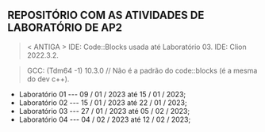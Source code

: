 ## REPOSITÓRIO COM AS ATIVIDADES DE LABORATÓRIO DE AP2

> < ANTIGA > IDE: Code::Blocks usada até Laboratório 03.
> IDE: Clion 2022.3.2.

> GCC: (Tdm64 -1) 10.3.0 // Não é a padrão do code::blocks (é a mesma do dev c++).

* Laboratório 01 --- 09 / 01 / 2023 até 15 / 01 / 2023;
* Laboratório 02 --- 15 / 01 / 2023 até 22 / 01 / 2023;
* Laboratório 03 --- 27 / 01 / 2023 até 05 / 02 / 2023;
* Laboratório 04 --- 04 / 02 / 2023 até 12 / 02 / 2023;
 

